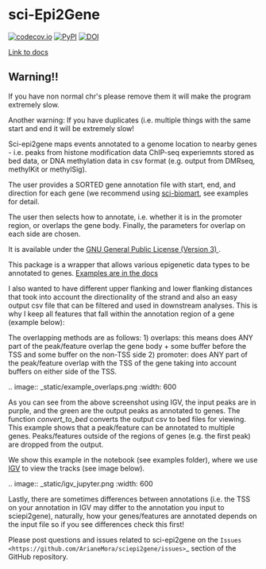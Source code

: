 # sci-Epi2Gene
[![codecov.io](https://codecov.io/github/ArianeMora/sciepi2gene/coverage.svg?branch=master)](https://codecov.io/github/ArianeMora/sciepi2gene?branch=master)
[![PyPI](https://img.shields.io/pypi/v/scie2g)](https://pypi.org/project/scie2g/)
[![DOI](https://zenodo.org/badge/316410924.svg)](https://zenodo.org/badge/latestdoi/316410924)

[Link to docs](https://arianemora.github.io/sciepi2gene/)

## Warning!!
If you have non normal chr's please remove them it will make the program extremely slow.

Another warning: If you have duplicates (i.e. multiple things with the same start and end it will be extremely slow!


Sci-epi2gene maps events annotated to a genome location to nearby genes - i.e. peaks from histone modification data
ChIP-seq experiemnts stored as bed data, or DNA methylation data in csv format (e.g. output from DMRseq, methylKit or methylSig).

The user provides a SORTED gene annotation file with start, end, and direction for each gene (we recommend using
[sci-biomart](https://github.com/ArianeMora/scibiomart), see examples for detail.

The user then selects how to annotate, i.e. whether it is in the promoter region, or overlaps the gene body. Finally,
the parameters for overlap on each side are chosen.

It is available under the [GNU General Public License (Version 3) ](https://www.gnu.org/licenses/gpl-3.0.en.html).

This package is a wrapper that allows various epigenetic data types to be annotated to genes. [Examples are in the docs](https://arianemora.github.io/sciepi2gene/)

I also wanted to have different upper flanking and lower flanking distances that took into account the directionality of the strand
and also an easy output csv file that can be filtered and used in downstream analyses. This is why I keep all features
that fall within the annotation region of a gene (example below):

The overlapping methods are as follows:
    1) overlaps: this means does ANY part of the peak/feature overlap the gene body + some buffer before the TSS and some buffer on the non-TSS side
    2) promoter: does ANY part of the peak/feature overlap with the TSS of the gene taking into account buffers on either side of the TSS.

.. image:: _static/example_overlaps.png
   :width: 600

As you can see from the above screenshot using IGV, the input peaks are in purple, and the green are the output
peaks as annotated to genes. The function *convert_to_bed* converts the output csv to bed files for viewing. This example
shows that a peak/feature can be annotated to multiple genes. Peaks/features outside of the regions of genes (e.g.
the first peak) are dropped from the output.

We show this example in the notebook (see examples folder), where we use [IGV](https://github.com/igvteam/igv-jupyter#igvjs-jupyter-extension)
to view the tracks (see image below).

.. image:: _static/igv_jupyter.png
   :width: 600
   
Lastly, there are sometimes differences between annotations (i.e. the TSS on your annotation in IGV may differ to the
annotation you input to sciepi2gene), naturally, how your genes/features are annotated depends on the input file so if you see differences check this first!

Please post questions and issues related to sci-epi2gene on the `Issues <https://github.com/ArianeMora/sciepi2gene/issues>`_  section of the GitHub repository.


